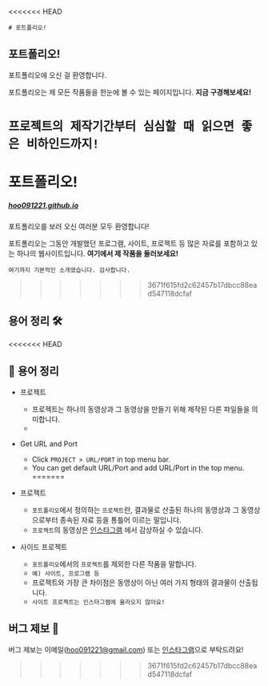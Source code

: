 <<<<<<< HEAD
```
# 포트폴리오!
```

## 포트폴리오!
포트폴리오에 오신 걸 환영합니다.

포트폴리오는 제 모든 작품들을 한눈에 볼 수 있는 페이지입니다.
**지금 구경해보세요!** 

`프로젝트의 제작기간부터 심심할 때 읽으면 좋은 비하인드까지!`
=======
# 포트폴리오!
##### [hoo091221.github.io](http://hoo091221.github.io)

포트폴리오를 보러 오신 여러분 모두 환영합니다!

포트폴리오는 그동안 개발했던 프로그램, 사이트, 프로젝트 등 많은 자료를 포함하고 있는 하나의 웹사이트입니다.
**여기에서 제 작품을 둘러보세요!**

`여기까지 기본적인 소개였습니다. 감사합니다.`
>>>>>>> 3671f615fd2c62457b17dbcc88ead547118dcfaf

## 용어 정리 🛠️

<<<<<<< HEAD
## 🔧 용어 정리

* 프로젝트
	* 프로젝트는 하나의 동영상과 그 동영상을 만들기 위해 제작된 다른 파일들을 의미합니다.
	* 
	
* Get URL and Port
	* Click `PROJECT > URL/PORT` in top menu bar.
	* You can get default URL/Port and add URL/Port in the top menu.
=======
* 프로젝트
	* `포트폴리오`에서 정의하는 `프로젝트`란, 결과물로 산출된 하나의 동영상과 그 동영상으로부터 종속된 자료 등을 통틀어 이르는 말입니다.
	* `프로젝트`의 동영상은 [인스타그램](https://www.instagram.com/hoo_093333) 에서 감상하실 수 있습니다.
 
* 사이드 프로젝트
	* `포트폴리오`에서의 `프로젝트`를 제외한 다른 작품을 말합니다.
 	- `예) 사이트, 프로그램 등`
	* 프로젝트와 가장 큰 차이점은 동영상이 아닌 여러 가지 형태의 결과물이 산출됩니다.
	- `사이트 프로젝트는 인스타그램에 올라오지 않아요!`

## 버그 제보 📮

버그 제보는 이메일(hoo091221@gmail.com) 또는 [인스타그램](https://www.instagram.com/hoo_093333)으로 부탁드려요!
>>>>>>> 3671f615fd2c62457b17dbcc88ead547118dcfaf
